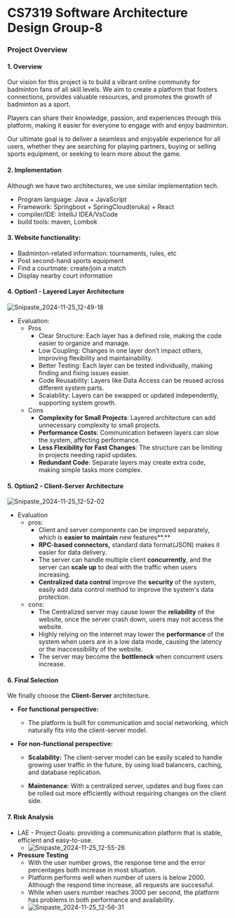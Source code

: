 # CS7319 Software Architecture Design Group-8
### Project Overview

#### 1. Overview

Our vision for this project is to build a vibrant online community for badminton fans of all skill levels. We aim to create a platform that fosters connections, provides valuable resources, and promotes the growth of badminton as a sport.

Players can share their knowledge, passion, and experiences through this platform, making it easier for everyone to engage with and enjoy badminton.

Our ultimate goal is to deliver a seamless and enjoyable experience for all users, whether they are searching for playing partners, buying or selling sports equipment, or seeking to learn more about the game.



#### 2. Implementation 

Although we have two architectures, we use similar implementation tech.

- Program language: Java + JavaScript
- Framework: Springboot + SpringCloud(eruka) + React
- compiler/IDE:  IntelliJ IDEA/VsCode
- build tools: maven, Lombok

#### 3. Website functionality:

- Badminton-related information: tournaments, rules, etc
- Post second-hand sports equipment
- Find a courtmate: create/join a match
- Display nearby court information

#### 4. Option1 - Layered Layer Architecture

![Snipaste_2024-11-25_12-49-18](C:\Users\MistS\OneDrive\Desktop\gitcode\CS7319_software_architecture\images\Snipaste_2024-11-25_12-49-18.png)

- Evaluation:
  - Pros
    - Clear Structure: Each layer has a defined role, making the code easier to organize and manage.​
    - Low Coupling: Changes in one layer don’t impact others, improving flexibility and maintainability.​
    - Better Testing: Each layer can be tested individually, making finding and fixing issues easier.​
    - Code Reusability: Layers like Data Access can be reused across different system parts.​
    - Scalability: Layers can be swapped or updated independently, supporting system growth.​
  - Cons
    - **Complexity for Small Projects**: Layered architecture can add unnecessary complexity to small projects.
    - **Performance Costs**: Communication between layers can slow the system, affecting performance.
    - **Less Flexibility for Fast Changes**: The structure can be limiting in projects needing rapid updates.
    - **Redundant Code**: Separate layers may create extra code, making simple tasks more complex.

#### 5. Option2 - Client-Server Architecture

![Snipaste_2024-11-25_12-52-02](C:\Users\MistS\OneDrive\Desktop\gitcode\CS7319_software_architecture\images\Snipaste_2024-11-25_12-52-02.png)

- Evaluation
  - pros:
    - Client and server components can be improved separately, which is **easier to** **maintain** new features**.**
    - **RPC-based connectors,** standard data format(JSON) makes it easier for data delivery.
    - The server can handle multiple client **concurrently**, and the server can **scale up** to deal with the traffic when users increasing.
    - **Centralized data control** improve the **security** of the system, easily add data control method to improve the system's data protection.
  - cons:
    - The Centralized server may cause lower the **reliability** of the website, once the server crash down, users may not access the website.
    - Highly relying on the internet may lower the **performance** of the system when users are in a low data mode, causing the latency or the inaccessibility of the website.
    - The server may become the **bottleneck** when concurrent users increase.

#### 6. Final Selection

We finally choose the **Client-Server** architecture.

- **For functional perspective:**
  - The platform is built for communication and social networking, which naturally fits into the client-server model.

- **For non-functional perspective:**

  - **Scalability:** The client-server model can be easily scaled to handle growing user traffic in the future, by using load balancers, caching, and database replication.

  - **Maintenance**: With a centralized server, updates and bug fixes can be rolled out more efficiently without requiring changes on the client side.

#### 7. Risk Analysis

- LAE - Project Goals: providing a communication platform that is stable, efficient and easy-to-use.
  - ![Snipaste_2024-11-25_12-55-26](C:\Users\MistS\OneDrive\Desktop\gitcode\CS7319_software_architecture\images\Snipaste_2024-11-25_12-55-26.png)
- **Pressure Testing**
  - With the user number grows, the response time and the error percentages both increase in most situation.
  - Platform performs well when number of users is below 2000. Although the respond time increase, all requests are successful.
  - While when users number reaches 3000 per second, the platform has problems in both performance and availability.
  - ![Snipaste_2024-11-25_12-56-31](C:\Users\MistS\OneDrive\Desktop\gitcode\CS7319_software_architecture\images\Snipaste_2024-11-25_12-56-31.png)

